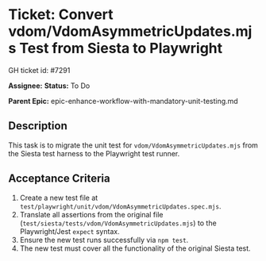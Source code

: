 # Ticket: Convert vdom/VdomAsymmetricUpdates.mjs Test from Siesta to Playwright

GH ticket id: #7291

**Assignee:**
**Status:** To Do

**Parent Epic:** epic-enhance-workflow-with-mandatory-unit-testing.md

## Description

This task is to migrate the unit test for `vdom/VdomAsymmetricUpdates.mjs` from the Siesta test harness to the Playwright test runner.

## Acceptance Criteria

1.  Create a new test file at `test/playwright/unit/vdom/VdomAsymmetricUpdates.spec.mjs`.
2.  Translate all assertions from the original file (`test/siesta/tests/vdom/VdomAsymmetricUpdates.mjs`) to the Playwright/Jest `expect` syntax.
3.  Ensure the new test runs successfully via `npm test`.
4.  The new test must cover all the functionality of the original Siesta test.
